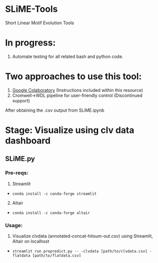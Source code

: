 # SLiME-Tools
Short Linear Motif Evolution Tools

# In progress:
1. Automate testing for all related bash and python code.

# Two approaches to use this tool:
1. [Google Colaboratory](https://colab.research.google.com/drive/1q6UIrzrNZEaI6Wyy7jOMt6M8WyKJ0YJv?usp=sharing) (Instructions included within this resource)
2. Cromwell->WDL pipeline for user-friendly control (Discontinued support)

After obtaining the .csv output from SLiME.ipynb

# Stage: Visualize using clv data dashboard
## SLiME.py
### Pre-reqs:
1. Streamlit
* ```conda install -c conda-forge streamlit```
2. Altair
* ```conda install -c conda-forge altair```

### Usage: 
1. Visualize clvdata (annotated-concat-hitsum-out.csv) using Streamlit, Altair on localhost
* ```streamlit run propredict.py -- -clvdata [path/to/clvdata.csv] -flatdata [path/to/flatdata.csv]```